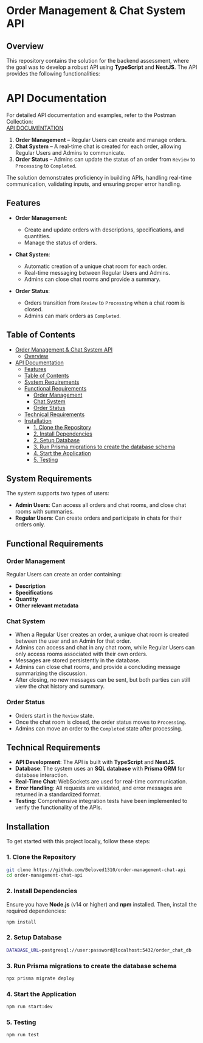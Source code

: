 # Order Management & Chat System API

## Overview

This repository contains the solution for the backend assessment, where the goal was to develop a robust API using **TypeScript** and **NestJS**. The API provides the following functionalities:

# API Documentation

For detailed API documentation and examples, refer to the Postman Collection:  
[API DOCUMENTATION](https://documenter.getpostman.com/view/15034996/2sAYJ7hKd3)


1. **Order Management** – Regular Users can create and manage orders.
2. **Chat System** – A real-time chat is created for each order, allowing Regular Users and Admins to communicate.
3. **Order Status** – Admins can update the status of an order from `Review` to `Processing` to `Completed`.

The solution demonstrates proficiency in building APIs, handling real-time communication, validating inputs, and ensuring proper error handling.

## Features

- **Order Management**: 
  - Create and update orders with descriptions, specifications, and quantities.
  - Manage the status of orders.
  
- **Chat System**: 
  - Automatic creation of a unique chat room for each order.
  - Real-time messaging between Regular Users and Admins.
  - Admins can close chat rooms and provide a summary.

- **Order Status**: 
  - Orders transition from `Review` to `Processing` when a chat room is closed.
  - Admins can mark orders as `Completed`.

## Table of Contents

- [Order Management \& Chat System API](#order-management--chat-system-api)
  - [Overview](#overview)
- [API Documentation](#api-documentation)
  - [Features](#features)
  - [Table of Contents](#table-of-contents)
  - [System Requirements](#system-requirements)
  - [Functional Requirements](#functional-requirements)
    - [Order Management](#order-management)
    - [Chat System](#chat-system)
    - [Order Status](#order-status)
  - [Technical Requirements](#technical-requirements)
  - [Installation](#installation)
    - [1. Clone the Repository](#1-clone-the-repository)
    - [2. Install Dependencies](#2-install-dependencies)
    - [2. Setup Database](#2-setup-database)
    - [3. Run Prisma migrations to create the database schema](#3-run-prisma-migrations-to-create-the-database-schema)
    - [4. Start the Application](#4-start-the-application)
    - [5. Testing](#5-testing)

## System Requirements

The system supports two types of users:
- **Admin Users**: Can access all orders and chat rooms, and close chat rooms with summaries.
- **Regular Users**: Can create orders and participate in chats for their orders only.

## Functional Requirements

### Order Management
Regular Users can create an order containing:
- **Description**
- **Specifications**
- **Quantity**
- **Other relevant metadata**

### Chat System
- When a Regular User creates an order, a unique chat room is created between the user and an Admin for that order.
- Admins can access and chat in any chat room, while Regular Users can only access rooms associated with their own orders.
- Messages are stored persistently in the database.
- Admins can close chat rooms, and provide a concluding message summarizing the discussion.
- After closing, no new messages can be sent, but both parties can still view the chat history and summary.

### Order Status
- Orders start in the `Review` state.
- Once the chat room is closed, the order status moves to `Processing`.
- Admins can move an order to the `Completed` state after processing.

## Technical Requirements

- **API Development**: The API is built with **TypeScript** and **NestJS**.
- **Database**: The system uses an **SQL database** with **Prisma ORM** for database interaction.
- **Real-Time Chat**: WebSockets are used for real-time communication.
- **Error Handling**: All requests are validated, and error messages are returned in a standardized format.
- **Testing**: Comprehensive integration tests have been implemented to verify the functionality of the APIs.

## Installation

To get started with this project locally, follow these steps:

### 1. Clone the Repository

```bash
git clone https://github.com/Beloved1310/order-management-chat-api
cd order-management-chat-api
```

### 2. Install Dependencies
Ensure you have **Node.js** (v14 or higher) and **npm** installed. Then, install the required dependencies:

```bash
npm install
```

### 2. Setup Database

```bash
DATABASE_URL=postgresql://user:password@localhost:5432/order_chat_db
```

### 3. Run Prisma migrations to create the database schema

```bash
npx prisma migrate deploy
```

### 4. Start the Application

```bash
npm run start:dev
```
### 5. Testing

```bash
npm run test
```





